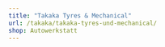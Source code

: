 ```yaml
---
title: "Takaka Tyres & Mechanical"
url: /takaka/takaka-tyres-und-mechanical/
shop: Autowerkstatt
---
```

